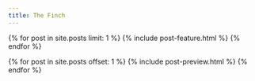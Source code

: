 ```yaml
---
title: The Finch
---
```

<div id="main-wide">
  
  {% for post in site.posts limit: 1 %}
    {% include post-feature.html %}
  {% endfor %}

  
  {% for post in site.posts offset: 1 %}
    {% include post-preview.html %}
  {% endfor %}

</div>